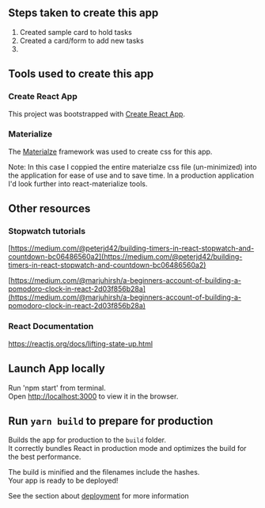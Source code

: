 ## Steps taken to create this app
1. Created sample card to hold tasks
2. Created a card/form to add new tasks
3. 

## Tools used to create this app

### Create React App
This project was bootstrapped with [Create React App](https://github.com/facebook/create-react-app).

### Materialize 

The [Materialze](https://materializecss.com/buttons.html) framework was used to create css for this app.<br />

Note: In this case I coppied the entire materialze css file (un-minimized) into the application for ease of use and to save time.  In a production application I'd look further into react-materialize tools.

## Other resources

### Stopwatch tutorials

[https://medium.com/@peterjd42/building-timers-in-react-stopwatch-and-countdown-bc06486560a2](https://medium.com/@peterjd42/building-timers-in-react-stopwatch-and-countdown-bc06486560a2) <br />

[https://medium.com/@marjuhirsh/a-beginners-account-of-building-a-pomodoro-clock-in-react-2d03f856b28a](https://medium.com/@marjuhirsh/a-beginners-account-of-building-a-pomodoro-clock-in-react-2d03f856b28a)

### React Documentation
https://reactjs.org/docs/lifting-state-up.html

## Launch App locally

Run 'npm start' from terminal. <br />
Open [http://localhost:3000](http://localhost:3000) to view it in the browser.



## Run `yarn build` to prepare for production

Builds the app for production to the `build` folder.<br />
It correctly bundles React in production mode and optimizes the build for the best performance.

The build is minified and the filenames include the hashes.<br />
Your app is ready to be deployed!

See the section about [deployment](https://facebook.github.io/create-react-app/docs/deployment) for more information